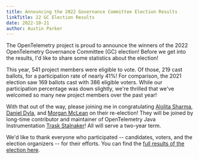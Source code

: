 ```yaml
---
title: Announcing the 2022 Governance Committee Election Results
linkTitle: 22 GC Election Results
date: 2022-10-21
author: Austin Parker
---
```


The OpenTelemetry project is proud to announce the winners of the 2022
OpenTelemetry Governance Committee (GC) election! Before we get into the
results, I'd like to share some statistics about the election!

This year, 541 project members were eligible to vote. Of those, 219 cast
ballots, for a participation rate of nearly 41%! For comparison, the 2021
election saw 169 ballots cast with 386 eligible voters. While our participation
percentage was down slightly, we're thrilled that we've welcomed so many new
project members over the past year!

With that out of the way, please joining me in congratulating [Alolita
Sharma](https://github.com/alolita), [Daniel Dyla](https://github.com/dyladan),
and [Morgan McLean](https://github.com/mtwo) on their re-election! They will be
joined by long-time contributor and maintainer of OpenTelemetry Java
Instrumentation [Trask Stalnaker](https://github.com/trask)! All will serve
a two-year term.

We'd like to thank everyone who participated -- candidates, voters, and the
election organizers -- for their efforts. You can find the [full results of the
election here](https://vote.heliosvoting.org/helios/elections/76558134-3384-11ed-8688-02871af94755/view).
